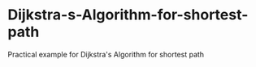 # Dijkstra-s-Algorithm-for-shortest-path
Practical example for Dijkstra's Algorithm for shortest path

